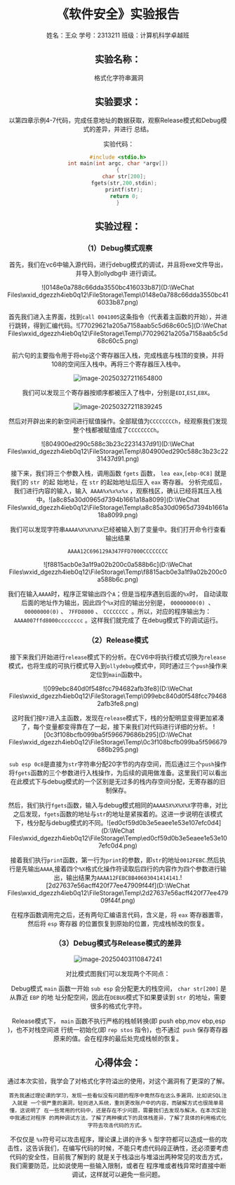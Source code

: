 # <center>《软件安全》实验报告<center>

<center>姓名：王众   学号：2313211  班级：计算机科学卓越班

## 实验名称：

​	格式化字符串漏洞



## 实验要求：

​	以第四章示例4-7代码，完成任意地址的数据获取，观察Release模式和Debug模式的差异，并进行 总结。

​	实验代码：

```c++
#include <stdio.h>
int main(int argc, char *argv[])
{
	char str[200];
	fgets(str,200,stdin);
	printf(str);
	return 0;
}

```



## 实验过程：

### （1）Debug模式观察

​	首先，我们在vc6中输入源代码，进行debug模式的调试，并且将exe文件导出，并导入到ollydbg中 进行调试。

![0148e0a788c66dda3550bc416033b87](D:\WeChat Files\wxid_dgezzh4ieb0q12\FileStorage\Temp\0148e0a788c66dda3550bc416033b87.png)

​	首先我们进入主界面，找到`call 0041005`这条指令（代表着主函数的开始），并进行跳转，得到汇编代码。![77029621a205a7158aab5c5d68c60c5](D:\WeChat Files\wxid_dgezzh4ieb0q12\FileStorage\Temp\77029621a205a7158aab5c5d68c60c5.png)

​	前六句的主要指令用于将`ebp`这个寄存器压入栈，完成栈底与栈顶的变换，并将108的空间压入栈中。再将三个寄存器压入栈中。

![image-20250327211654800](C:\Users\coffe\AppData\Roaming\Typora\typora-user-images\image-20250327211654800.png)

​	我们可以发现三个寄存器按顺序都被压入了栈中，分别是`EDI`,`ESI`,`EBX`。

![image-20250327211839245](C:\Users\coffe\AppData\Roaming\Typora\typora-user-images\image-20250327211839245.png)

​	然后对开辟出来的新空间进行赋值操作。全部赋值为`CCCCCCCCh`，经观察我们发现整个栈都被赋值成了`CCCCCCCCh`。

![804900ed290c588c3b23c2231437d91](D:\WeChat Files\wxid_dgezzh4ieb0q12\FileStorage\Temp\804900ed290c588c3b23c2231437d91.png)

​	接下来，我们将三个参数入栈，调用函数 `fgets` 函数， `lea eax`,`[ebp-0C8]` 就是我们的 `str `的起 始地址，在 `str` 的起始地址后压入 `eax` 寄存器。 分析完成后，我们进行内容的输入，输入` AAAA%x%x%x%x` ，观察栈区，确认已经将其压入栈中。![a8c85a30d0965d7394b1661a18a8099](D:\WeChat Files\wxid_dgezzh4ieb0q12\FileStorage\Temp\a8c85a30d0965d7394b1661a18a8099.png)

​	我们可以发现字符串`AAAA%X%X%X%X`已经被输入到了变量中。我们打开命令行查看输出结果

`AAAA12C696129A347FFD7000CCCCCCCC`

![f8815acb0e3a1f9a02b200c0a588b6c](D:\WeChat Files\wxid_dgezzh4ieb0q12\FileStorage\Temp\f8815acb0e3a1f9a02b200c0a588b6c.png)

​	我们在输入`AAAA`时，程序正常输出四个`A`；但是当程序遇到后面的`%x`时， 自动读取后面的地址作为输出，因此四个`%x`对应的输出分别是， `00000000(0) `、` 00000000(0)` 、 `7FFD8000` 、 `CCCCCCCC `。所以，对应的程序输出为： `AAAA007ffd8000cccccccc` 。这样我们就完成了 在debug模式下的调试运行。

### （2）Release模式

​	接下来我们开始进行`release`模式下的分析。在CV6中将执行模式切换为`release`模式，也将生成的可执行模式导入到`ollydebug`模式中，同时通过三个`push`操作来定位到`main`函数中。

![099ebc840d0f548fcc794682afb3fe8](D:\WeChat Files\wxid_dgezzh4ieb0q12\FileStorage\Temp\099ebc840d0f548fcc794682afb3fe8.png)

​	这时我们按`F7`进入主函数，发现在`release`模式下，栈的分配明显变得更加紧凑了，每个变量都变得靠在了一起，接下来我们对代码进行详细的分析。	![0c3f108bcfb099ba5f596679686b295](D:\WeChat Files\wxid_dgezzh4ieb0q12\FileStorage\Temp\0c3f108bcfb099ba5f596679686b295.png)

​	`sub esp 0c8`是直接为`str`字符串分配20字节的内存空间，而后通过三个`push`操作将`fgets`函数的三个参数进行入栈操作，为后续的调用做准备。这里我们可以看出在此模式下与debug模式的一个区别是无过多的栈内存空间分配，无寄存器的旧制保存。

​	然后，我们执行`fgets`函数，输入与debug模式相同的`AAAA5X%X%X%X`字符串，对比之后发现，`fgets`函数的地址与`str`的地址是紧挨着的。这进一步说明在该模式下，栈分配与debug模式的不同。![ed0cf59d0b3e5eaee1e53e107efc0d4](D:\WeChat Files\wxid_dgezzh4ieb0q12\FileStorage\Temp\ed0cf59d0b3e5eaee1e53e107efc0d4.png)

​	接着我们执行`print`函数，第一行为`print`的参数，即`str`的地址`0012FEBC`.然后执行是先输出`AAAA`,接着四个`%X`格式化操作符读取后四行的内容作为四个参数进行输出，输出结果为`AAAA12FEBCBB40603041414141`.![2d27637e56acff420f77ee47909f44f](D:\WeChat Files\wxid_dgezzh4ieb0q12\FileStorage\Temp\2d27637e56acff420f77ee47909f44f.png)

​	在程序函数调用完之后，还有两句汇编语言代码，含义是，将 `eax` 寄存器置零，然后将 `esp` 寄存器 的位置恢复到原始的位置，完成栈帧改的恢复。



### （3）Debug模式与Release模式的差异

![image-20250403110847241](C:\Users\coffe\AppData\Roaming\Typora\typora-user-images\image-20250403110847241.png)

对比模式图我们可以发现两个不同点：

​	Debug模式 `main` 函数一开始 `sub esp` 会分配更大的栈空间， `char str[200]` 是从靠近 `EBP` 的地 址分配空间，因此在`DEBUG`模式下如果要读到 `str `的地址，需要很多的格式化字符。

​	Release模式下， `main` 函数不执行严格的栈帧转换(即 push ebp,mov ebp,esp )，也不对栈空间进 行统一初始化(即 `rep stos` 指令)，也不通过` push` 保存寄存器原来的值。会在程序的最后处完成栈帧的恢复。



## 心得体会：

​	通过本次实验，我学会了对格式化字符溢出的使用，对这个漏洞有了更深的了解。 

 	首先我通过理论课的学习，发现一些看似没有问题的程序中竟然存在这么多漏洞，比如说SQL注入就是 一个很严重的漏洞，轻则进入系统，重则更改账户中的内容，而破解方式也很简单易懂，这说明了 在一些常用的代码中，还是存在不少问题，需要我们去发现与解决。在本次实验中我通过对程序 的两种调试方法，了解了两种模式下的具体栈差异，了解了具体的利用格式化字符去攻击代码的方式。 

​	不仅仅是 `%x`符号可以攻击程序，理论课上讲的许多 `%` 型字符都可以造成一些的攻击性，这告诉我们，在编写代码的时候，不能只考虑代码段正确性，还必须要考虑代码的安全性，目前我了解到的 就是关于栈溢出与堆溢出两种常见的攻击方式，我们需要防范，比如说使用一些输入限制，或者在 程序堆或者栈异常时直接中断调试，这样就可以避免一些问题。
